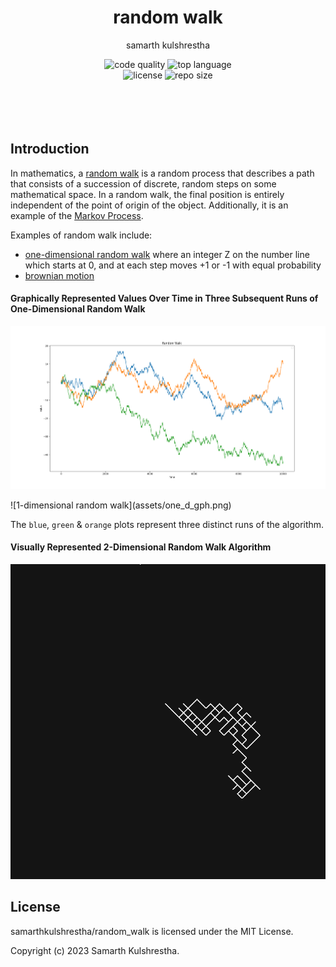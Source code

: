<div align="center">
<h1>random walk</h1>

samarth kulshrestha

![code quality](https://img.shields.io/codefactor/grade/github/samarthkulshrestha/random_walk/main?style=for-the-badge)
![top language](https://img.shields.io/github/languages/top/samarthkulshrestha/random_walk?color=%234877f7&style=for-the-badge)
<br>
![license](https://img.shields.io/github/license/samarthkulshrestha/random_walk?color=%23f2e85a&style=for-the-badge)
![repo size](https://img.shields.io/github/repo-size/samarthkulshrestha/random_walk?color=%2346d4a0&style=for-the-badge)
<br/><br/><br/>
<br/><br>
</div>

## Introduction

In mathematics, a [random walk](https://en.wikipedia.org/wiki/Random_walk)
is a random process that describes a path that consists of a succession of
discrete, random steps on some mathematical space. In a random walk, the final
position is entirely independent of the point of origin of the object.
Additionally, it is an example of the
[Markov Process](https://en.wikipedia.org/wiki/Markov_chain).

Examples of random walk include:
+ [one-dimensional random walk](https://en.wikipedia.org/wiki/Random_walk#One-dimensional_random_walk)
where an integer Z on the number line which starts
at 0, and at each step moves +1 or -1 with equal probability
+ [brownian motion](https://en.wikipedia.org/wiki/Brownian_motion)

#### Graphically Represented Values Over Time in Three Subsequent Runs of One-Dimensional Random Walk

<p align="center"><img src="./assets/one_d_gph.png" alt="random walk animation" /></p>
![1-dimensional random walk](assets/one_d_gph.png)

The `blue`, `green` & `orange` plots represent three distinct runs of the algorithm.

#### Visually Represented 2-Dimensional Random Walk Algorithm

![2-dimensional random walk](assets/random_walk.gif)

## License

samarthkulshrestha/random_walk is licensed under the MIT License.

Copyright (c) 2023 Samarth Kulshrestha.
